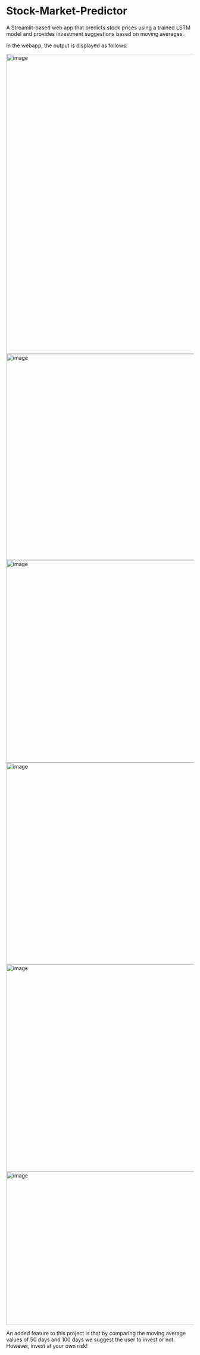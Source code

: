 # Stock-Market-Predictor
A Streamlit-based web app that predicts stock prices using a trained LSTM model and provides investment suggestions based on moving averages.

In the webapp, the output is displayed as follows:

<img width="1001" height="803" alt="image" src="https://github.com/user-attachments/assets/173533d1-8d8e-4bc6-8683-4f0ea529ec18" />

<img width="978" height="552" alt="image" src="https://github.com/user-attachments/assets/6b975d87-f369-4771-ad56-eb211f2d95fa" />

<img width="1007" height="542" alt="image" src="https://github.com/user-attachments/assets/2e932d85-352c-4938-ad35-a7fbe8d22626" />

<img width="1017" height="540" alt="image" src="https://github.com/user-attachments/assets/4cadd175-1cbb-4915-bab0-ee33167b8d5f" />

<img width="1127" height="555" alt="image" src="https://github.com/user-attachments/assets/5eeb2573-f526-410a-a218-33bfab004c05" />

<img width="1070" height="410" alt="image" src="https://github.com/user-attachments/assets/ff0d83a8-c031-4687-9164-59555eae860a" />

An added feature to this project is that by comparing the moving average values of 50 days and 100 days we suggest the user to invest or not. However, invest at your own risk!
